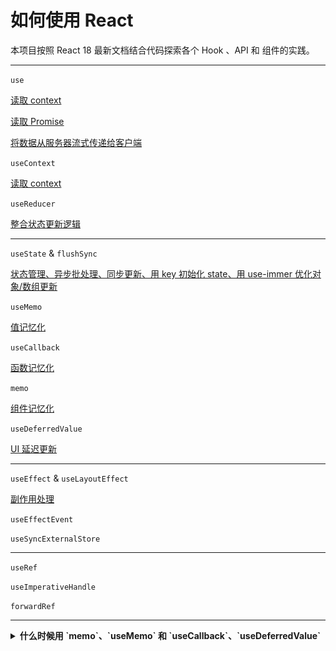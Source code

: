 # 如何使用 React

本项目按照 React 18 最新文档结合代码探索各个 Hook 、API 和 组件的实践。

---

`use`

[读取 context](./app/use-w-context/page.tsx)

[读取 Promise](./app/use-w-promise/page.tsx)

[将数据从服务器流式传递给客户端](./app/use-w-stream/page.tsx)

`useContext`

[读取 context](./app/use-context/page.tsx)

`useReducer`

[整合状态更新逻辑](./app/use-reducer/page.tsx)

---

`useState` & `flushSync`

[状态管理、异步批处理、同步更新、用 key 初始化 state、用 use-immer 优化对象/数组更新](./app/use-state/page.tsx)

`useMemo`

[值记忆化](./app/use-memo/page.tsx)

`useCallback`

[函数记忆化](./app/use-callback/page.tsx)

`memo`

[组件记忆化](./app/memo/page.tsx)

`useDeferredValue`

[UI 延迟更新](./app/use-deferred-value/page.tsx)

---

`useEffect` & `useLayoutEffect`

[副作用处理]('./app/use-effect/page.tsx')

`useEffectEvent`

`useSyncExternalStore`

---

`useRef`

`useImperativeHandle`

`forwardRef`

---

<details>
<summary>
<b>什么时候用 `memo`、`useMemo` 和 `useCallback`、`useDeferredValue`</b>
</summary>
<img src='./app/assets/when-to-use-memo.png' />
</details>
